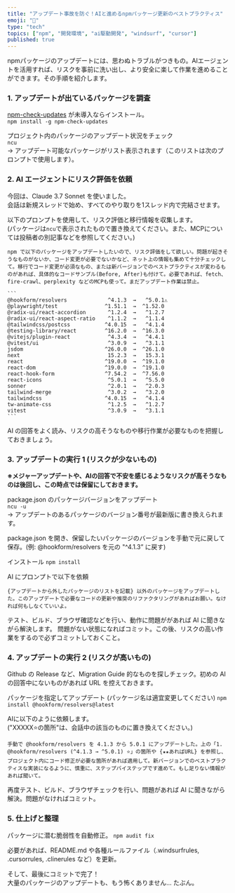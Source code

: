 ```yaml
---
title: "アップデート事故を防ぐ！AIと進めるnpmパッケージ更新のベストプラクティス"
emoji: "🐸"
type: "tech"
topics: ["npm", "開発環境", "ai駆動開発", "windsurf", "cursor"]
published: true
---
```


npmパッケージのアップデートには、思わぬトラブルがつきもの。AIエージェントを活用すれば、リスクを事前に洗い出し、より安全に楽して作業を進めることができます。その手順を紹介します。

### 1. アップデートが出ているパッケージを調査

[npm-check-updates](https://www.npmjs.com/package/npm-check-updates) が未導入ならインストール。  
`npm install -g npm-check-updates`

プロジェクト内のパッケージのアップデート状況をチェック  
`ncu`  
→ アップデート可能なパッケージがリスト表示されます（このリストは次のプロンプトで使用します）。

### 2. AI エージェントにリスク評価を依頼

今回は、Claude 3.7 Sonnet を使いました。  
会話は新規スレッドで始め、すべてのやり取りを1スレッド内で完結させます。

以下のプロンプトを使用して、リスク評価と移行情報を収集します。  
(パッケージは`ncu`で表示されたもので置き換えてください。また、MCPについては投稿者の別記事などを参照してください。)

````text
npm で以下のパッケージをアップデートしたいので、リスク評価をして欲しい。問題が起きそうなものがないか、コード変更が必要でないかなど、ネット上の情報も集めて十分チェックして。移行でコード変更が必須なもの、または新バージョンでのベストプラクティスが変わるものがあれば、具体的なコードサンプル(Before, After)も付けて。必要であれば、fetch、fire-crawl、perplexity などのMCPも使って。まだアップデート作業は禁止。

```
@hookform/resolvers             ^4.1.3  →   ^5.0.1⚠️
@playwright/test               ^1.51.1  →  ^1.52.0
@radix-ui/react-accordion       ^1.2.4  →   ^1.2.7
@radix-ui/react-aspect-ratio    ^1.1.2  →   ^1.1.4
@tailwindcss/postcss           ^4.0.15  →   ^4.1.4
@testing-library/react         ^16.2.0  →  ^16.3.0
@vitejs/plugin-react            ^4.3.4  →   ^4.4.1
@vitest/ui                      ^3.0.9  →   ^3.1.1
jsdom                          ^26.0.0  →  ^26.1.0
next                            15.2.3  →   15.3.1
react                          ^19.0.0  →  ^19.1.0
react-dom                      ^19.0.0  →  ^19.1.0
react-hook-form                ^7.54.2  →  ^7.56.0
react-icons                     ^5.0.1  →   ^5.5.0
sonner                          ^2.0.1  →   ^2.0.3
tailwind-merge                  ^3.0.2  →   ^3.2.0
tailwindcss                    ^4.0.15  →   ^4.1.4
tw-animate-css                  ^1.2.5  →   ^1.2.7
vitest                          ^3.0.9  →   ^3.1.1
```
````

AI の回答をよく読み、リスクの高そうなものや移行作業が必要なものを把握しておきましょう。

### 3. アップデートの実行 1 (リスクが少ないもの)

**※メジャーアップデートや、AIの回答で不安を感じるようなリスクが高そうなものは後回し、この時点では保留にしておきます。**

package.json のパッケージバージョンをアップデート  
`ncu -u`  
→ アップデートのあるパッケージのバージョン番号が最新版に書き換えられます。

package.json を開き、保留したいパッケージのバージョンを手動で元に戻して保存。(例: @hookform/resolvers を元の "^4.1.3” に戻す)

インストール
`npm install`

AI にプロンプトで以下を依頼

```text
{アップデートから外したパッケージのリストを記載} 以外のパッケージをアップデートした。このアップデートで必要なコードの更新や推奨のリファクタリングがあればお願い。なければ何もしなくていいよ。
```

テスト、ビルド、ブラウザ確認などを行い、動作に問題ががあれば AI に聞きながら解決します。
問題がない状態になればコミット。この後、リスクの高い作業をするので必ずコミットしておくこと。

### 4. アップデートの実行 2 (リスクが高いもの)

Github の Release など、Migration Guide 的なものを探しチェック。初めの AI の回答中にないものがあれば URL を控えておきます。

パッケージを指定してアップデート (パッケージ名は適宜変更してください)
`npm install @hookform/resolvers@latest`

AIに以下のように依頼します。  
("XXXXX⭐️の箇所"は、会話中の該当のものに置き換えてください。)

```text
手動で @hookform/resolvers を 4.1.3 から 5.0.1 にアップデートした。上の「1. @hookform/resolvers (^4.1.3 → ^5.0.1) ⭐️」の箇所や {★★あればURL} を参照し、プロジェクト内にコード修正が必要な箇所があれば適用して。新バージョンでのベストプラクティスな実装になるように、慎重に、ステップバイステップです進めて。もし足りない情報があれば聞いて。
```

再度テスト、ビルド、ブラウザチェックを行い、問題があれば AI に聞きながら解決。問題がなければコミット。

### 5. 仕上げと整理

パッケージに潜む脆弱性を自動修正。
`npm audit fix`

必要があれば、README.md や各種ルールファイル（.windsurfrules, .cursorrules, .clinerules など）を更新。

そして、最後にコミットで完了！  
大量のパッケージのアップデートも、もう怖くありません… たぶん。
